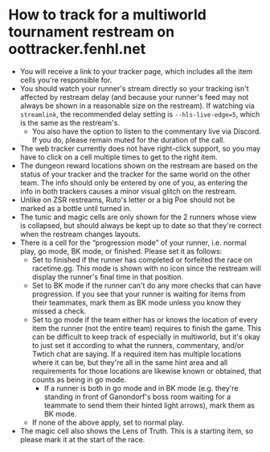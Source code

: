 # How to track for a multiworld tournament restream on oottracker.fenhl.net

* You will receive a link to your tracker page, which includes all the item cells you're responsible for.
* You should watch your runner's stream directly so your tracking isn't affected by restream delay (and because your runner's feed may not always be shown in a reasonable size on the restream). If watching via `streamlink`, the recommended delay setting is `--hls-live-edge=5`, which is the same as the restream's.
    * You also have the option to listen to the commentary live via Discord. If you do, please remain muted for the duration of the call.
* The web tracker currently does not have right-click support, so you may have to click on a cell multiple times to get to the right item.
* The dungeon reward locations shown on the restream are based on the status of your tracker and the tracker for the same world on the other team. The info should only be entered by one of you, as entering the info in both trackers causes a minor visual glitch on the restream.
* Unlike on ZSR restreams, Ruto's letter or a big Poe should not be marked as a bottle until turned in.
* The tunic and magic cells are only shown for the 2 runners whose view is collapsed, but should always be kept up to date so that they're correct when the restream changes layouts.
* There is a cell for the “progression mode” of your runner, i.e. normal play, go mode, BK mode, or finished. Please set it as follows:
    * Set to finished if the runner has completed or forfeited the race on racetime.gg. This mode is shown with no icon since the restream will display the runner's final time in that position.
    * Set to BK mode if the runner can't do any more checks that can have progression. If you see that your runner is waiting for items from their teammates, mark them as BK mode unless you know they missed a check.
    * Set to go mode if the team either has or knows the location of every item the runner (not the entire team) requires to finish the game. This can be difficult to keep track of especially in multiworld, but it's okay to just set it according to what the runners, commentary, and/or Twtich chat are saying. If a required item has multiple locations where it can be, but they're all in the same hint area and all requirements for those locations are likewise known or obtained, that counts as being in go mode.
        * If a runner is both in go mode and in BK mode (e.g. they're standing in front of Ganondorf's boss room waiting for a teammate to send them their hinted light arrows), mark them as BK mode.
    * If none of the above apply, set to normal play.
* The magic cell also shows the Lens of Truth. This is a starting item, so please mark it at the start of the race.
